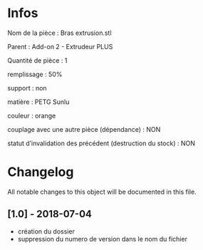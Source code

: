 # Infos
Nom de la pièce : Bras extrusion.stl

Parent : Add-on 2 - Extrudeur PLUS

Quantité de pièce : 1

remplissage : 50%

support : non

matière : PETG Sunlu

couleur : orange

couplage avec une autre pièce (dépendance) : NON

statut d’invalidation des précédent (destruction du stock) : NON


# Changelog
All notable changes to this object will be documented in this file.


## [1.0] - 2018-07-04
- création du dossier
- suppression du numero de version dans le nom du fichier
